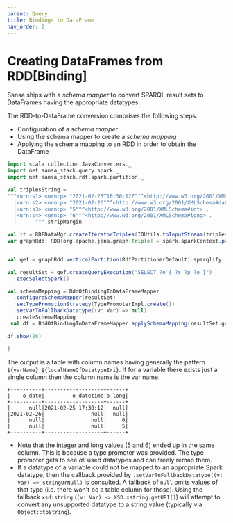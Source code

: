 ```yaml
---
parent: Query
title: Bindings to DataFrame
nav_order: 2
---
```


# Creating DataFrames from RDD[Binding]

Sansa ships with a *schema mapper* to convert SPARQL result sets to DataFrames having the appropriate datatypes.

The RDD-to-DataFrame conversion comprises the following steps:

* Configuration of a *schema mapper*
* Using the schema mapper to create a *schema mapping*
* Applying the schema mapping to an RDD in order to obtain the DataFrame


```scala
import scala.collection.JavaConverters._
import net.sansa_stack.query.spark._
import net.sansa_stack.rdf.spark.partition._

val triplesString =
"""<urn:s1> <urn:p> "2021-02-25T16:30:12Z"^^<http://www.w3.org/2001/XMLSchema#dateTime> .
  |<urn:s2> <urn:p> "2021-02-26"^^<http://www.w3.org/2001/XMLSchema#date> .
  |<urn:s3> <urn:p> "5"^^<http://www.w3.org/2001/XMLSchema#int> .
  |<urn:s4> <urn:p> "6"^^<http://www.w3.org/2001/XMLSchema#long> .
  |      """.stripMargin

val it = RDFDataMgr.createIteratorTriples(IOUtils.toInputStream(triplesString, "UTF-8"), Lang.NTRIPLES, "http://example.org/").asScala.toSeq
var graphRdd: RDD[org.apache.jena.graph.Triple] = spark.sparkContext.parallelize(it)


val qef = graphRdd.verticalPartition(RdfPartitionerDefault).sparqlify

val resultSet = qef.createQueryExecution("SELECT ?o { ?s ?p ?o }")
  .execSelectSpark()

val schemaMapping = RddOfBindingToDataFrameMapper
  .configureSchemaMapper(resultSet)
  .setTypePromotionStrategy(TypePromoterImpl.create())
  .setVarToFallbackDatatype((v: Var) => null)
  .createSchemaMapping
 val df = RddOfBindingToDataFrameMapper.applySchemaMapping(resultSet.getBindings, schemaMapping)

df.show(20)

}
```

The output is a table with column names having generally the pattern `${varName}_${localNameOfDatatypeIri}`.
If for a variable there exists just a single column then the column name is the var name.

```
+----------+-------------------+------+
|    o_date|         o_datetime|o_long|
+----------+-------------------+------+
|      null|2021-02-25 17:30:12|  null|
|2021-02-26|               null|  null|
|      null|               null|     6|
|      null|               null|     5|
+----------+-------------------+------+
```

* Note that the integer and long values (5 and 6) ended up in the same column. This is because a type promoter was provided.
The type promoter gets to see *all* used datatypes and can freely remap them.
* If a datatype of a variable could not be mapped to an appropriate Spark datatype, then the callback provided by `.setVarToFallbackDatatype((v: Var) => stringOrNull)` is consulted. A fallback of `null` omits values of that type (i.e. there won't be a table column for those).
Using the fallback `xsd:string` (`(v: Var) -> XSD.xstring.getURI()`) will attempt to convert any unsupported datatype to a string value (typically via `Object::toString`).



